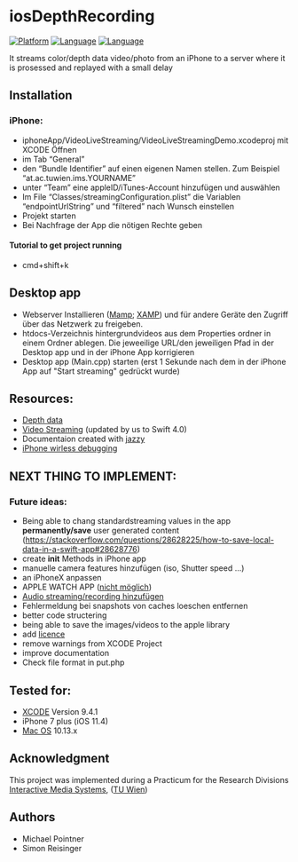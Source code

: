 # iosDepthRecording
<!--[![License](https://img.shields.io/badge/license-MIT-blue.svg?style=flat)](http://mit-license.org)-->
[![Platform](http://img.shields.io/badge/platform-ios-lightgrey.svg)](https://developer.apple.com/resources/)
[![Language](https://img.shields.io/badge/swift-3.1-orange.svg)](https://developer.apple.com/swift)
[![Language](https://img.shields.io/badge/swift-4-orange.svg)](https://developer.apple.com/swift)


It streams color/depth data video/photo from an iPhone to a server where it is prosessed and replayed with a small delay

## Installation
### iPhone:
* iphoneApp/VideoLiveStreaming/VideoLiveStreamingDemo.xcodeproj mit XCODE Öffnen
* im Tab “General”
* den “Bundle Identifier” auf einen eigenen Namen stellen. Zum Beispiel “at.ac.tuwien.ims.YOURNAME”
* unter “Team” eine appleID/iTunes-Account hinzufügen und auswählen
* Im File “Classes/streamingConfiguration.plist” die Variablen “endpointUrlString” und “filtered” nach Wunsch einstellen 
* Projekt starten
* Bei Nachfrage der App die nötigen Rechte geben

#### Tutorial to get project running
* cmd+shift+k

## Desktop app
* Webserver Installieren ([Mamp](https://www.mamp.info); [XAMP](https://www.apachefriends.org/de/index.html)) und für andere Geräte den Zugriff über das Netzwerk zu freigeben.
* htdocs-Verzeichnis hintergrundvideos aus dem Properties ordner in einem Ordner ablegen. Die jeweeilige URL/den jeweiligen Pfad in der Desktop app und in der iPhone App korrigieren 
* Desktop app (Main.cpp) starten (erst 1 Sekunde nach dem in der iPhone App auf "Start streaming" gedrückt wurde)

## Resources:
* [Depth data](https://developer.apple.com/library/content/samplecode/AVCamPhotoFilter)
* [Video Streaming](https://github.com/MerchV/VideoLiveStreaming) (updated by us to Swift 4.0)
* Documentaion created with [jazzy](https://github.com/realm/jazzy)
* [iPhone wirless debugging](https://youtu.be/UFOiCESv0s4)

## NEXT THING TO IMPLEMENT:

### Future ideas:
* Being able to chang standardstreaming values in the app **permanently/save** user generated content (https://stackoverflow.com/questions/28628225/how-to-save-local-data-in-a-swift-app#28628776)
* create **init** Methods in iPhone app
* manuelle camera features hinzufügen (iso, Shutter speed ...)
* an iPhoneX anpassen
* APPLE WATCH APP ([nicht möglich](http://iaintheindie.com/2015/10/30/updating-apps-for-ios-9-part-2/))
* [Audio streaming/recording hinzufügen](https://iosdevcenters.blogspot.com/2016/05/audio-recording-and-playing-in-swift-30.html)
* Fehlermeldung bei snapshots von caches loeschen entfernen
* better code structering
* being able to save the images/videos to the apple library
* add [licence](https://github.com/chrisballinger/FFmpeg-iOS/blob/master/LICENSE)
* remove warnings from XCODE Project
* improve documentation
* Check file format in put.php

## Tested for:
* [XCODE](https://developer.apple.com/xcode) Version 9.4.1
* iPhone 7 plus  (iOS 11.4)
* [Mac OS](https://www.apple.com/macos) 10.13.x

## Acknowledgment
This project was implemented during a Practicum for the Research Divisions [Interactive Media Systems](https://www.ims.tuwien.ac.at/), ([TU Wien](www.tuwien.ac.at)) 

## Authors
* Michael Pointner
* Simon Reisinger
